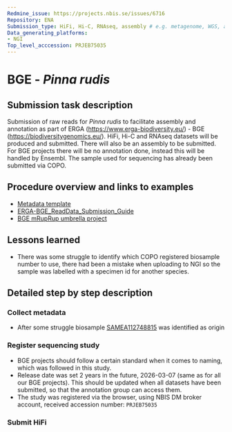 ```yaml
---
Redmine_issue: https://projects.nbis.se/issues/6716
Repository: ENA
Submission_type: HiFi, Hi-C, RNAseq, assembly # e.g. metagenome, WGS, assembly, - IF RELEVANT
Data_generating_platforms:
- NGI
Top_level_acccession: PRJEB75035
---
```


# BGE - *Pinna rudis*

## Submission task description
Submission of raw reads for *Pinna rudis* to facilitate assembly and annotation as part of ERGA (https://www.erga-biodiversity.eu/) - BGE (https://biodiversitygenomics.eu/). HiFi, Hi-C and RNAseq datasets will be produced and submitted. There will also be an assembly to be submitted. For BGE projects there will be no annotation done, instead this will be handled by Ensembl. The sample used for sequencing has already been submitted via COPO.

## Procedure overview and links to examples

* [Metadata template](./data/BGE-Pinna-rudis-metadata.xlsx)
* [ERGA-BGE_ReadData_Submission_Guide](https://github.com/ERGA-consortium/ERGA-submission/blob/main/BGE/ERGA-BGE_ReadData_Submission_Guide.md)
* [BGE mRupRup umbrella project](https://www.ncbi.nlm.nih.gov/bioproject/1084634)

## Lessons learned
* There was some struggle to identify which COPO registered biosample number to use, there had been a mistake when uploading to NGI so the sample was labelled with a specimen id for another species.

## Detailed step by step description

### Collect metadata
* After some struggle biosample [SAMEA112748815](https://www.ebi.ac.uk/biosamples/samples/SAMEA112748815) was identified as origin

### Register sequencing study
* BGE projects should follow a certain standard when it comes to naming, which was followed in this study.
* Release date was set 2 years in the future, 2026-03-07 (same as for all our BGE projects). This should be updated when all datasets have been submitted, so that the annotation group can access them.
* The study was registered via the browser, using NBIS DM broker account, received accession number: `PRJEB75035`

### Submit HiFi

